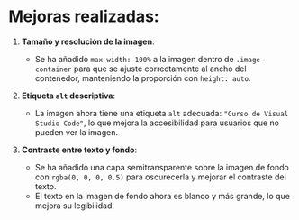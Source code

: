 
# Mejoras realizadas:

1. **Tamaño y resolución de la imagen**:
   - Se ha añadido `max-width: 100%` a la imagen dentro de `.image-container` para que se ajuste correctamente al ancho del contenedor, manteniendo la proporción con `height: auto`.
   
2. **Etiqueta `alt` descriptiva**:
   - La imagen ahora tiene una etiqueta `alt` adecuada: `"Curso de Visual Studio Code"`, lo que mejora la accesibilidad para usuarios que no pueden ver la imagen.

3. **Contraste entre texto y fondo**:
   - Se ha añadido una capa semitransparente sobre la imagen de fondo con `rgba(0, 0, 0, 0.5)` para oscurecerla y mejorar el contraste del texto.
   - El texto en la imagen de fondo ahora es blanco y más grande, lo que mejora su legibilidad.
